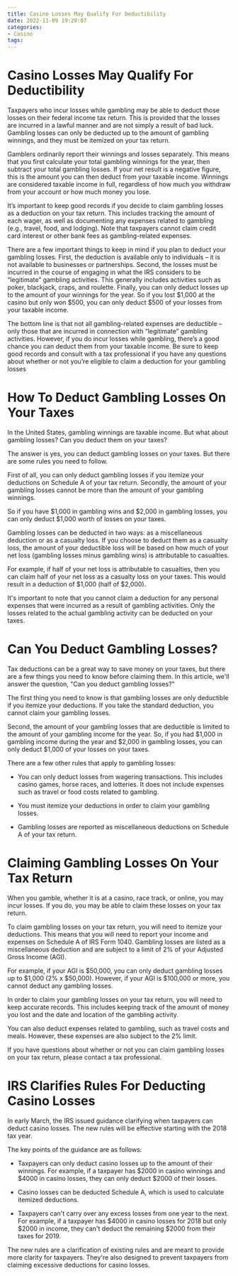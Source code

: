 ```yaml
---
title: Casino Losses May Qualify For Deductibility
date: 2022-11-09 19:20:07
categories:
- Casino
tags:
---
```



#  Casino Losses May Qualify For Deductibility

Taxpayers who incur losses while gambling may be able to deduct those losses on their federal income tax return. This is provided that the losses are incurred in a lawful manner and are not simply a result of bad luck. Gambling losses can only be deducted up to the amount of gambling winnings, and they must be itemized on your tax return.

 Gamblers ordinarily report their winnings and losses separately. This means that you first calculate your total gambling winnings for the year, then subtract your total gambling losses. If your net result is a negative figure, this is the amount you can then deduct from your taxable income. Winnings are considered taxable income in full, regardless of how much you withdraw from your account or how much money you lose.

It’s important to keep good records if you decide to claim gambling losses as a deduction on your tax return. This includes tracking the amount of each wager, as well as documenting any expenses related to gambling (e.g., travel, food, and lodging). Note that taxpayers cannot claim credit card interest or other bank fees as gambling-related expenses.

There are a few important things to keep in mind if you plan to deduct your gambling losses. First, the deduction is available only to individuals – it is not available to businesses or partnerships. Second, the losses must be incurred in the course of engaging in what the IRS considers to be “legitimate” gambling activities. This generally includes activities such as poker, blackjack, craps, and roulette. Finally, you can only deduct losses up to the amount of your winnings for the year. So if you lost $1,000 at the casino but only won $500, you can only deduct $500 of your losses from your taxable income.

The bottom line is that not all gambling-related expenses are deductible – only those that are incurred in connection with “legitimate” gambling activities. However, if you do incur losses while gambling, there’s a good chance you can deduct them from your taxable income. Be sure to keep good records and consult with a tax professional if you have any questions about whether or not you’re eligible to claim a deduction for your gambling losses

#  How To Deduct Gambling Losses On Your Taxes

In the United States, gambling winnings are taxable income. But what about gambling losses? Can you deduct them on your taxes?

The answer is yes, you can deduct gambling losses on your taxes. But there are some rules you need to follow.

First of all, you can only deduct gambling losses if you itemize your deductions on Schedule A of your tax return. Secondly, the amount of your gambling losses cannot be more than the amount of your gambling winnings.

So if you have $1,000 in gambling wins and $2,000 in gambling losses, you can only deduct $1,000 worth of losses on your taxes.

Gambling losses can be deducted in two ways: as a miscellaneous deduction or as a casualty loss. If you choose to deduct them as a casualty loss, the amount of your deductible loss will be based on how much of your net loss (gambling losses minus gambling wins) is attributable to casualties.

For example, if half of your net loss is attributable to casualties, then you can claim half of your net loss as a casualty loss on your taxes. This would result in a deduction of $1,000 (half of $2,000).

It's important to note that you cannot claim a deduction for any personal expenses that were incurred as a result of gambling activities. Only the losses related to the actual gambling activity can be deducted on your taxes.

#  Can You Deduct Gambling Losses?

Tax deductions can be a great way to save money on your taxes, but there are a few things you need to know before claiming them. In this article, we'll answer the question, "Can you deduct gambling losses?"

The first thing you need to know is that gambling losses are only deductible if you itemize your deductions. If you take the standard deduction, you cannot claim your gambling losses.

Second, the amount of your gambling losses that are deductible is limited to the amount of your gambling income for the year. So, if you had $1,000 in gambling income during the year and $2,000 in gambling losses, you can only deduct $1,000 of your losses on your taxes.

There are a few other rules that apply to gambling losses:

- You can only deduct losses from wagering transactions. This includes casino games, horse races, and lotteries. It does not include expenses such as travel or food costs related to gambling.

- You must itemize your deductions in order to claim your gambling losses.

- Gambling losses are reported as miscellaneous deductions on Schedule A of your tax return.

#  Claiming Gambling Losses On Your Tax Return

When you gamble, whether it is at a casino, race track, or online, you may incur losses. If you do, you may be able to claim these losses on your tax return.

To claim gambling losses on your tax return, you will need to itemize your deductions. This means that you will need to report your income and expenses on Schedule A of IRS Form 1040. Gambling losses are listed as a miscellaneous deduction and are subject to a limit of 2% of your Adjusted Gross Income (AGI).

For example, if your AGI is $50,000, you can only deduct gambling losses up to $1,000 (2% x $50,000). However, if your AGI is $100,000 or more, you cannot deduct any gambling losses.

In order to claim your gambling losses on your tax return, you will need to keep accurate records. This includes keeping track of the amount of money you lost and the date and location of the gambling activity.

You can also deduct expenses related to gambling, such as travel costs and meals. However, these expenses are also subject to the 2% limit.

If you have questions about whether or not you can claim gambling losses on your tax return, please contact a tax professional.

#  IRS Clarifies Rules For Deducting Casino Losses

In early March, the IRS issued guidance clarifying when taxpayers can deduct casino losses. The new rules will be effective starting with the 2018 tax year.

The key points of the guidance are as follows:

* Taxpayers can only deduct casino losses up to the amount of their winnings. For example, if a taxpayer has $2000 in casino winnings and $4000 in casino losses, they can only deduct $2000 of their losses.

* Casino losses can be deducted Schedule A, which is used to calculate itemized deductions.

* Taxpayers can't carry over any excess losses from one year to the next. For example, if a taxpayer has $4000 in casino losses for 2018 but only $2000 in income, they can't deduct the remaining $2000 from their taxes for 2019.

The new rules are a clarification of existing rules and are meant to provide more clarity for taxpayers. They're also designed to prevent taxpayers from claiming excessive deductions for casino losses.